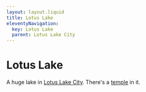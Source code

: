 ```yaml
---
layout: layout.liquid
title: Lotus Lake
eleventyNavigation:
  key: Lotus Lake
  parent: Lotus Lake City
---
```


# Lotus Lake

A huge lake in [Lotus Lake City](/world/fanton/lotus-lake-city/). There's a [temple](/world/fanton/lotus-lake-city/lotus-lake/lotus-lake-temple/) in it.
